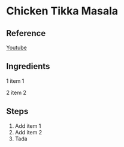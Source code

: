 # Chicken Tikka Masala

## Reference

[Youtube](https://youtu.be/c2MGcq_m6r4)

## Ingredients

1 item 1

2 item 2

## Steps

1. Add item 1
2. Add item 2
3. Tada
